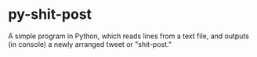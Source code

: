 # py-shit-post
A simple program in Python, which reads lines from a text file, and outputs (in console) a newly arranged tweet or "shit-post."
